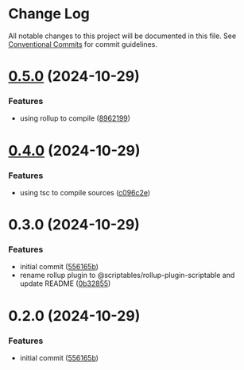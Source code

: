 # Change Log

All notable changes to this project will be documented in this file.
See [Conventional Commits](https://conventionalcommits.org) for commit guidelines.

# [0.5.0](https://github.com/taoyuan/scriptables/compare/@scriptables/rollup-plugin-scriptable@0.4.0...@scriptables/rollup-plugin-scriptable@0.5.0) (2024-10-29)


### Features

* using rollup to compile ([8962199](https://github.com/taoyuan/scriptables/commit/8962199e57b1b05ede55dea81da7588396eb91f4))





# [0.4.0](https://github.com/taoyuan/scriptables/compare/@scriptables/rollup-plugin-scriptable@0.3.0...@scriptables/rollup-plugin-scriptable@0.4.0) (2024-10-29)


### Features

* using tsc to compile sources ([c096c2e](https://github.com/taoyuan/scriptables/commit/c096c2eb4f4dee106c7e812323c3c659c4659b5c))





# 0.3.0 (2024-10-29)


### Features

* initial commit ([556165b](https://github.com/taoyuan/scriptables/commit/556165b02cf3987a55e99080be2fb6c3ca12e7a7))
* rename rollup plugin to @scriptables/rollup-plugin-scriptable and update README ([0b32855](https://github.com/taoyuan/scriptables/commit/0b32855bd30ad9e473724a19ac7de63553348d87))





# 0.2.0 (2024-10-29)


### Features

* initial commit ([556165b](https://github.com/taoyuan/scriptables/commit/556165b02cf3987a55e99080be2fb6c3ca12e7a7))
